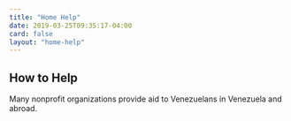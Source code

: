 ```yaml
---
title: "Home Help"
date: 2019-03-25T09:35:17-04:00
card: false
layout: "home-help"
---
```


<h2 class="home__subhead">How to Help</h2>
<p>
  Many nonprofit organizations provide aid to Venezuelans in Venezuela and
  abroad.
</p>
